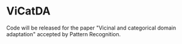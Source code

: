 # ViCatDA
Code will be released for the paper "Vicinal and categorical domain adaptation" accepted by Pattern Recognition.
